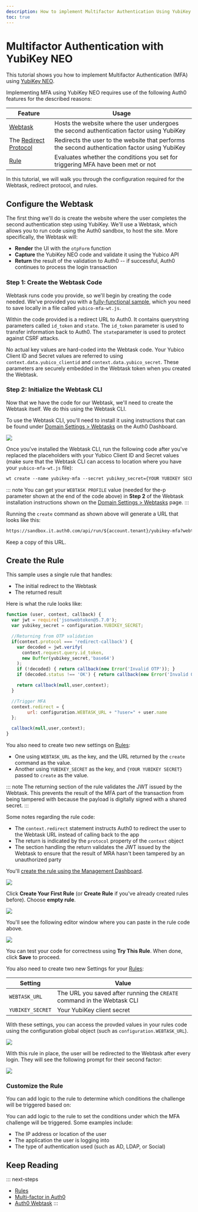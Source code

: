 ```yaml
---
description: How to implement Multifactor Authentication Using YubiKey NEO.
toc: true
---
```

# Multifactor Authentication with YubiKey NEO

This tutorial shows you how to implement Multifactor Authentication (MFA) using [YubiKey NEO](https://www.yubico.com/products/yubikey-hardware/yubikey-neo/).

Implementing MFA using YubiKey NEO requires use of the following Auth0 features for the described reasons:

| Feature | Usage |
| - | - |
| [Webtask](https://webtask.io) | Hosts the website where the user undergoes the second authentication factor using YubiKey |
| The [Redirect Protocol](/rules/redirect) | Redirects the user to the website that performs the second authentication factor using YubiKey |
| [Rule](/rules) | Evaluates whether the conditions you set for triggering MFA have been met or not |

In this tutorial, we will walk you through the configuration required for the Webtask, redirect protocol, and rules.

## Configure the Webtask

The first thing we'll do is create the website where the user completes the second authentication step using YubiKey. We'll use a Webtask, which allows you to run code using the Auth0 sandbox, to host the site. More specifically, the Webtask will: 

* **Render** the UI with the `otpForm` function
* **Capture** the YubiKey NEO code and validate it using the Yubico API
* **Return** the result of the validation to Auth0 -- if successful, Auth0 continues to process the login transaction

### Step 1: Create the Webtask Code

Webtask runs code you provide, so we'll begin by creating the code needed. We've provided you with a [fully-functional sample](https://github.com/auth0/rules/blob/master/redirect-rules/yubico-mfa.md), which you need to save locally in a file called `yubico-mfa-wt.js`.

Within the code provided is a redirect URL to Auth0. It contains querystring parameters called `id_token` and `state`. The `id_token` parameter is used to transfer information back to Auth0. The `state`parameter is used to protect against CSRF attacks.

No actual key values are hard-coded into the Webtask code. Your Yubico Client ID and Secret values are referred to using `context.data.yubico_clientid` and `context.data.yubico_secret`. These parameters are securely embedded in the Webtask token when you created the Webtask.

### Step 2: Initialize the Webtask CLI

Now that we have the code for our Webtask, we'll need to create the Webtask itself. We do this using the Webtask CLI.

To use the Webtask CLI, you'll need to install it using instructions that can be found under [Domain Settings > Webtasks](${manage_url}/#/tenant/webtasks) on the Auth0 Dashboard.

![](/media/articles/mfa/yubi-1.png)

Once you've installed the Webtask CLI, run the following code after you've replaced the placeholders with your Yubico Client ID and Secret values (make sure that the Webtask CLI can access to location where you have your `yubico-mfa-wt.js` file):

```txt
wt create --name yubikey-mfa --secret yubikey_secret={YOUR YUBIKEY SECRET} --secret yubikey_clientid={YOUR YUBIKEY CLIENT ID} --secret returnUrl=https://${account.namespace}/continue --profile {WEBTASK PROFILE} yubico-mfa-wt.js
```

::: note
You can get your `WEBTASK PROFILE` value (needed for the-p parameter shown at the end of the code above) in **Step 2** of the Webtask installation instructions shown on the [Domain Settings > Webtasks](${manage_url}/#/tenant/webtasks) page.
:::

Running the `create` command as shown above will generate a URL that looks like this:

```txt
https://sandbox.it.auth0.com/api/run/${account.tenant}/yubikey-mfa?webtask_no_cache=1
```

Keep a copy of this URL.

## Create the Rule

This sample uses a single rule that handles:

* The initial redirect to the Webtask
* The returned result

Here is what the rule looks like:

```js
function (user, context, callback) {
  var jwt = require('jsonwebtoken@5.7.0');
  var yubikey_secret = configuration.YUBIKEY_SECRET;

  //Returning from OTP validation
  if(context.protocol === 'redirect-callback') {
    var decoded = jwt.verify(
      context.request.query.id_token,
      new Buffer(yubikey_secret,'base64')
    );
    if (!decoded) { return callback(new Error('Invalid OTP')); }
    if (decoded.status !== 'OK') { return callback(new Error('Invalid OTP Status')); }

    return callback(null,user,context);
  }

  //Trigger MFA
  context.redirect = {
        url: configuration.WEBTASK_URL + "?user=" + user.name
  };

  callback(null,user,context);
}
```

You also need to create two new settings on [Rules](${manage_url}/#/rules): 

* One using `WEBTASK_URL` as the key, and the URL returned by the `create` command as the value.
* Another using `YUBIKEY_SECRET` as the key, and `{YOUR YUBIKEY SECRET}` passed to `create` as the value.

::: note
The returning section of the rule validates the JWT issued by the Webtask. This prevents the result of the MFA part of the transaction from being tampered with because the payload is digitally signed with a shared secret.
:::

Some notes regarding the rule code:

* The `context.redirect` statement instructs Auth0 to redirect the user to the Webtask URL instead of calling back to the app
* The return is indicated by the `protocol` property of the `context` object
* The section handling the return validates the JWT issued by the Webtask to ensure that the result of MRA hasn't been tampered by an unauthorized party

You'll [create the rule using the Management Dashboard](${manage_url}/#/rules).

![](/media/articles/mfa/yubi-2.png)

Click **Create Your First Rule** (or **Create Rule** if you've already created rules before). Choose **empty rule**.

![](/media/articles/mfa/yubi-3.png)

You'll see the following editor window where you can paste in the rule code above.

![](/media/articles/mfa/yubi-4.png)

You can test your code for correctness using **Try This Rule**. When done, click **Save** to proceed.

You also need to create two new Settings for your [Rules](${manage_url}/#/rules): 

| Setting | Value |
| - | - |
| `WEBTASK_URL` | The URL you saved after running the `CREATE` command in the Webtask CLI |
| `YUBIKEY_SECRET` | Your YubiKey client secret |

With these settings, you can access the provded values in your rules code using the configuration global object (such as `configuration.WEBTASK_URL`).

![](/media/articles/mfa/yubi-5.png)

With this rule in place, the user will be redirected to the Webtask after every login. They will see the following prompt for their second factor:

![](/media/articles/mfa/yubico-mfa.png)

### Customize the Rule

You can add logic to the rule to determine which conditions the challenge will be triggered based on:

You can add logic to the rule to set the conditions under which the MFA challenge will be triggered. Some examples include:

* The IP address or location of the user
* The application the user is logging into
* The type of authentication used (such as AD, LDAP, or Social)

## Keep Reading

::: next-steps
* [Rules](/rules)
* [Multi-factor in Auth0](/multifactor-authentication)
* [Auth0 Webtask](https://webtask.io/)
:::
